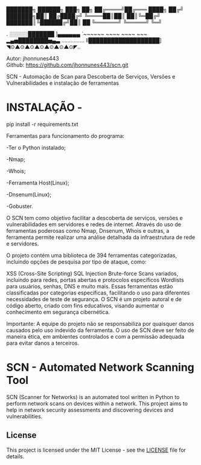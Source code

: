 
███████╗ ██████╗ ███╗   ██╗
██╔════╝██╔═══   ████╗ ██╔╝
███████╗██║      ██╔████╔╝
╚════██║██║      ██║╚═██╔╝
███████║╚██████╔╝██║  ██ 
╚══════╝ ╚═════╝ ╚═╝     
                                  
.
░░░░░███████ ]▄▄▄▄▄▄ `~~~~~~ ~~~~ ~~~~ ~~~
▂▄▅████████▅▄▃ ...............
Il███████████████████]
◥⊙▲⊙▲⊙▲⊙▲⊙▲⊙▲⊙◤..

Autor: jhonnunes443  
Github: https://github.com/jhonnunes443/scn.git
                  
SCN - Automação de Scan para Descoberta de Serviços, Versões e Vulnerabilidades e instalação de ferramentas

# INSTALAÇÃO -

pip install -r requirements.txt

Ferramentas para funcionamento do programa:

-Ter o Python instalado;

-Nmap;

-Whois;

-Ferramenta Host(Linux);

-Dnsenum(Linux);

-Gobuster.



O SCN tem como objetivo facilitar a descoberta de serviços, versões e vulnerabilidades em servidores e redes de internet. Através do uso de ferramentas poderosas como Nmap, Dnsenum, Whois e outras, a ferramenta permite realizar uma análise detalhada da infraestrutura de rede e servidores.

O projeto contém uma biblioteca de 394 ferramentas categorizadas, incluindo opções de pesquisa por tipo de ataque, como:

XSS (Cross-Site Scripting)
SQL Injection
Brute-force
Scans variados, incluindo para redes, portas abertas e protocolos específicos
Wordlists para usuários, senhas, DNS e muito mais.
Essas ferramentas estão classificadas por categorias específicas, facilitando o uso para diferentes necessidades de teste de segurança. O SCN é um projeto autoral e de código aberto, criado com fins educativos, visando aumentar o conhecimento em segurança cibernética.

Importante: A equipe do projeto não se responsabiliza por quaisquer danos causados pelo uso indevido da ferramenta. O uso de SCN deve ser feito de maneira ética, em ambientes controlados e com a permissão adequada para evitar danos a terceiros.

# SCN - Automated Network Scanning Tool

SCN (Scanner for Networks) is an automated tool written in Python to perform network scans on devices within a network. This project aims to help in network security assessments and discovering devices and vulnerabilities.

## License

This project is licensed under the MIT License - see the [LICENSE](LICENSE) file for details.
